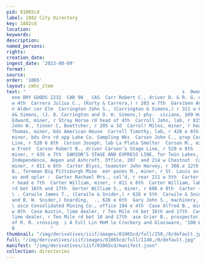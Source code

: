 ```yaml
---
pid: 01065cd
label: 1882 City Directory
key: 1882cd
location: 
keywords: 
description: 
named_persons: 
rights: 
creation_date: 
ingest_date: '2023-08-09'
format: 
source: 
order: '1065'
layout: cmhc_item
text: "                                                         s  Owen & Chittenden,
  ene DRY GOODS 2232  CAR 98 _ CAS  Carr Robert C., driver D. & R. G. express, r 183
  w 4th  Carrera Julius C., (Korty & Carrera,) r 203 w 7th  Garviben Anthony, prospector,
  © Alder cor Elm  Carrington John S., (Carrington & Simons,) r 311 w 6th  Carrington
  é& Simons, (J. 8. Carrington and O. H. Simons,) phy-  siciane, $09 Harrison av  Carroll
  Edward, miner, r Stray Horse rd head of 4th  Carroll John, lab, r 815 e 6th  Carroll
  John W., tinner C, Boettcher, r 205 w 3d  Carrol! Miles, miner, r head ¢ 5th  Carroll
  Thomas, miner, bds American House  Carroll Timothy, lab, r 428 e 6th  Carson Charles,
  miner, bds Oro rd opp Lake Co. Sampling Wks  Carson John C., prop Carson’s Stage
  Line, r 520 6 8th  Cerson Joseph, lab La Plata Smelter  Carson M., miner, r 616
  w Front  Carson Robert B., driver Carson’s Stage Line, r 520 e 8th  .Careon Taylor,
  miner, r 435 e 7th  GARSON’S STAGE AND EXPRESS LINE, for Twin Lakes,  Everetts,
  Independence, Aepen and Ashcroft. Office, 207  and 214 w Chestnut  Carter Andrew,
  miner, r 811 e 6th  Carter Blyss, teamster John Harvey, r 308.e 12th  Carter Henry
  B., foreman Big Pittsburgh Mine  eer panes M., miner, r St. Louis av bet Harrison
  av and oplar :  Garter Rachael Mrs., col’d, r rear 211 w 5th  Carter Robert, miner,
  r head e 7th  Carter William, miner, r 811 e 6th  Carter William, lab, bds Ten Mile
  rd bet 16th and 17th  Gerter William S., miner, r 606 e 8th  Carter —, r 188 ¢ 5th
  \ . Carwile James T., (Carwile & Snider,) r 626 e 5th  Carwile & Snider, (J.T. Carwile
  and B. W. Snider,) boarding,  ., 626 e 6th  Gary John S., machinery, r 108 w 9th
  \ asco Consolidated Mining Co., office 104 e 4th  Case Alfred B., mining, r 139
  w 8th  Case Austin, lime dealer, r Ten Mile rd bet 16th and 17th  Case Charles,
  lime dealer, r Ten Mile rd bet 16 and 17th  ase Grier B., prospector, r Elm west
  of R. R. crossing  i A Full Lin MoM le Crockery and Glassware, ‘100 Weet Obertaut
  8             "
thumbnail: "/img/derivatives/iiif/images/01065cd/full/250,/0/default.jpg"
full: "/img/derivatives/iiif/images/01065cd/full/1140,/0/default.jpg"
manifest: "/img/derivatives/iiif/01065cd/manifest.json"
collection: directories
---
```

